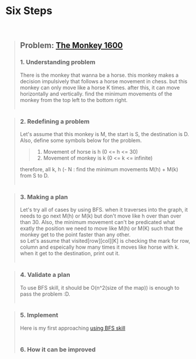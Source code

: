 # Six Steps
<br />

> ## Problem: [The Monkey 1600](https://www.acmicpc.net/problem/1600)
>
> ### 1. Understanding problem
>  There is the monkey that wanna be a horse. this monkey makes a decision impulsively that follows a horse movement in chess.
  but this monkey can only move like a horse K times. after this, it can move horizontally and vertically.
  find the minimum movements of the monkey from the top left to the bottom right.
> <br />
> <br />

> ### 2. Redefining a problem
>  Let's assume that this monkey is M, the start is S, the destination is D. Also, define some symbols below for the problem.
>> 1. Movement of horse is h (0 <= h <= 30) <br />
>> 2. Movement of monkey is k (0 <= k <= infinite) <br />
>
> therefore, all k, h (- N : find the minimum movements M(h) + M(k) from S to D.
> <br />
> <br />

> ### 3. Making a plan
>  Let's try all of cases by using BFS. when it traverses into the graph, it needs to go next M(h) or M(k)
  but don't move like h over than over than 30. Also, the minimum movement can't be predicated what exatly
  the position we need to move like M(h) or M(K) such that the monkey get to the point faster than any other.  
  so Let's assume that visited[row][col][K] is checking the mark for row, column and espeically how many times it moves like
  horse with k. when it get to the destination, print out it.
> <br />
> <br />

> ### 4. Validate a plan
>  To use BFS skill, it should be O(n^2(size of the map)) is enough to pass the problem :D.
> <br />
> <br />

> ### 5. Implement
>  Here is my first approaching [using BFS skill](https://github.com/DevStevenLee/Algorithm/blob/master/BFS/TheMonkey_1600/TheMonkey_1600.java)
> <br /> 
> <br />
> ### 6. How it can be improved
>
>
>

